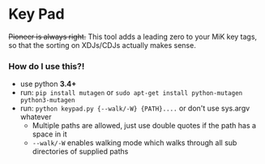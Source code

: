 # Key Pad

~~Pioneer is always right.~~
This tool adds a leading zero to your MiK key tags, so that the sorting on XDJs/CDJs actually makes sense.


### How do I use this?!
- use python **3.4+**
- run: `pip install mutagen` or `sudo apt-get install python-mutagen python3-mutagen`
- run: `python keypad.py {--walk/-W} {PATH}....` or don't use sys.argv whatever
    - Multiple paths are allowed, just use double quotes if the path has a space in it
    - `--walk/-W` enables walking mode which walks through all sub directories of supplied paths